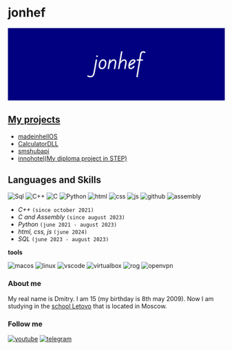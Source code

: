 # jonhef

![jonhef](https://github.com/jonhef/Jonhef/blob/main/%D0%9D%D0%BE%D0%B2%D1%8B%D0%B9%20%D0%BF%D1%80%D0%BE%D0%B5%D0%BA%D1%82(3).png?raw=true)


## [My projects](https://github.com/jonhef?tab=repositories)
- [madeinhellOS](https://github.com/jonhef/madeinhellOS)
- [CalculatorDLL](https://github.com/jonhef/CalculatorDLL)
- [smshubapi](https://github.com/jonhef/smshubapi)
- [innohotel(My diploma project in STEP)](https://github.com/jonhef/innohotel)

## Languages and Skills
![Sql](https://img.shields.io/badge/Sql-000080?style=for-the-badge&logo=postgresql&logoColor=white)
![C++](https://img.shields.io/badge/C++-000080?style=for-the-badge&logo=c%2B%2B&logoColor=white)
![C](https://img.shields.io/badge/C-000080?style=for-the-badge&logo=c&logoColor=white)
![Python](https://img.shields.io/badge/Python-000080?style=for-the-badge&logo=python&logoColor=white)
![html](https://img.shields.io/badge/html-000080?style=for-the-badge&logo=html5&logoColor=white)
![css](https://img.shields.io/badge/css-000080?style=for-the-badge&logo=css3&logoColor=white)
![js](https://img.shields.io/badge/js-000080?style=for-the-badge&logo=javascript&logoColor=white)
![github](https://img.shields.io/badge/github-000080?style=for-the-badge&logo=github&logoColor=white)
![assembly](https://img.shields.io/badge/assembly-000080?style=for-the-badge)
- *C++* `(since october 2021)`
- *C and Assembly* `(since august 2023)`
- *Python* `(june 2021 - august 2023)`
- *html, css, js* `(june 2024)`
- *SQL* `(june 2023 - august 2023)`

**tools**

![macos](https://img.shields.io/badge/macos-000080?style=for-the-badge&logo=macos&logoColor=white)
![linux](https://img.shields.io/badge/kali-000080?style=for-the-badge&logo=linux&logoColor=white)
![vscode](https://img.shields.io/badge/visual%20studio%20code-000080?style=for-the-badge&logo=visual-studio-code&logoColor=white)
![virtualbox](https://img.shields.io/badge/virtualbox-000080?style=for-the-badge&logo=virtualbox&logoColor=white)
![rog](https://img.shields.io/badge/rog-000080?style=for-the-badge&logo=republic-of-gamers&logoColor=white)
![openvpn](https://img.shields.io/badge/openvpn-000080?style=for-the-badge&logo=openvpn&logoColor=white)

### About me

My real name is Dmitry. I am 15 (my birthday is 8th may 2009). Now I am studying in the [school Letovo](https://letovo.ru/) that is located in Moscow.


### Follow me
[![youtube](https://img.shields.io/badge/youtube-000080?style=for-the-badge&logo=youtube&logoColor=white)](https://www.youtube.com/@jonhef)
[![telegram](https://img.shields.io/badge/telegram-000080?style=for-the-badge&logo=telegram&logoColor=white)](https://t.me/fx8320)